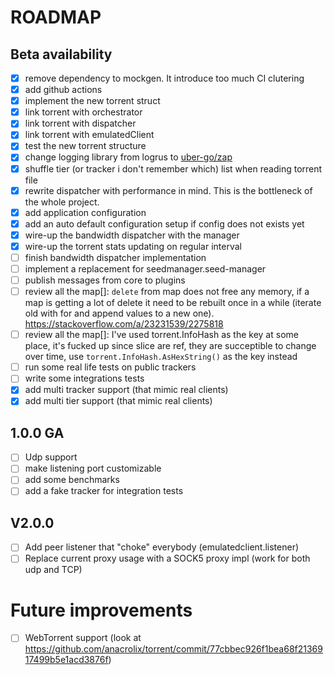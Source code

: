 # ROADMAP

## Beta availability
- [x] remove dependency to mockgen. It introduce too much CI clutering
- [x] add github actions
- [x] implement the new torrent struct
- [x] link torrent with orchestrator
- [x] link torrent with dispatcher
- [x] link torrent with emulatedClient
- [x] test the new torrent structure
- [x] change logging library from logrus to [uber-go/zap](https://github.com/uber-go/zap)
- [x] shuffle tier (or tracker i don't remember which) list when reading torrent file
- [x] rewrite dispatcher with performance in mind. This is the bottleneck of the whole project.
- [x] add application configuration
- [x] add an auto default configuration setup if config does not exists yet
- [x] wire-up the bandwidth dispatcher with the manager
- [x] wire-up the torrent stats updating on regular interval
- [ ] finish bandwidth dispatcher implementation
- [ ] implement a replacement for seedmanager.seed-manager
- [ ] publish messages from core to plugins
- [ ] review all the map[]: `delete` from map does not free any memory, if a map is getting a lot of delete it need to be rebuilt once in a while (iterate old with for and append values to a new one). https://stackoverflow.com/a/23231539/2275818
- [ ] review all the map[]: I've used torrent.InfoHash as the key at some place, it's fucked up since slice are ref, they are succeptible to change over time, use `torrent.InfoHash.AsHexString()` as the key instead
- [ ] run some real life tests on public trackers
- [ ] write some integrations tests
- [x] add multi tracker support (that mimic real clients)
- [x] add multi tier support (that mimic real clients)

## 1.0.0 GA
- [ ] Udp support
- [ ] make listening port customizable
- [ ] add some benchmarks
- [ ] add a fake tracker for integration tests

## V2.0.0
- [ ] Add peer listener that "choke" everybody (emulatedclient.listener)
- [ ] Replace current proxy usage with a SOCK5 proxy impl (work for both udp and TCP)

# Future improvements

- [ ] WebTorrent support (look at https://github.com/anacrolix/torrent/commit/77cbbec926f1bea68f2136917499b5e1acd3876f)
